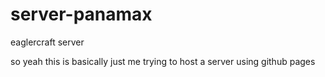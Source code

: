 # server-panamax
eaglercraft server

so yeah this is basically just me trying to host a server using github pages
